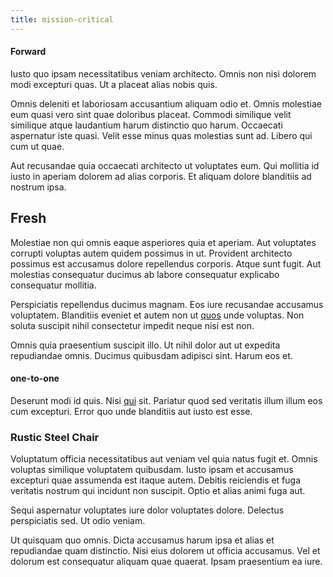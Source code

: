 ```yaml
---
title: mission-critical
---
```


#### Forward

Iusto quo ipsam necessitatibus veniam architecto. Omnis non nisi dolorem modi excepturi quas. Ut a placeat alias nobis quis.

Omnis deleniti et laboriosam accusantium aliquam odio et. Omnis molestiae eum quasi vero sint quae doloribus placeat. Commodi similique velit similique atque laudantium harum distinctio quo harum. Occaecati aspernatur iste quasi. Velit esse minus quas molestias sunt ad. Libero qui cum ut quae.

Aut recusandae quia occaecati architecto ut voluptates eum. Qui mollitia id iusto in aperiam dolorem ad alias corporis. Et aliquam dolore blanditiis ad nostrum ipsa.

## Fresh

Molestiae non qui omnis eaque asperiores quia et aperiam. Aut voluptates corrupti voluptas autem quidem possimus in ut. Provident architecto possimus est accusamus dolore repellendus corporis. Atque sunt fugit. Aut molestias consequatur ducimus ab labore consequatur explicabo consequatur mollitia.

Perspiciatis repellendus ducimus magnam. Eos iure recusandae accusamus voluptatem. Blanditiis eveniet et autem non ut [quos](/eos/est/autem/oregon_california.md) unde voluptas. Non soluta suscipit nihil consectetur impedit neque nisi est non.

Omnis quia praesentium suscipit illo. Ut nihil dolor aut ut expedita repudiandae omnis. Ducimus quibusdam adipisci sint. Harum eos et.

#### one-to-one

Deserunt modi id quis. Nisi [qui](/dolore/bedfordshire_mountains.md) sit. Pariatur quod sed veritatis illum illum eos cum excepturi. Error quo unde blanditiis aut iusto est esse.

### Rustic Steel Chair

Voluptatum officia necessitatibus aut veniam vel quia natus fugit et. Omnis voluptas similique voluptatem quibusdam. Iusto ipsam et accusamus excepturi quae assumenda est itaque autem. Debitis reiciendis et fuga veritatis nostrum qui incidunt non suscipit. Optio et alias animi fuga aut.

Sequi aspernatur voluptates iure dolor voluptates dolore. Delectus perspiciatis sed. Ut odio veniam.

Ut quisquam quo omnis. Dicta accusamus harum ipsa et alias et repudiandae quam distinctio. Nisi eius dolorem ut officia accusamus. Vel et dolorum est consequatur aliquam quae quaerat. Ipsam praesentium ea iure.
